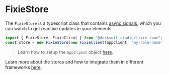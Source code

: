 # FixieStore

The `FixieStore` is a typescript class that contains [async signals](https://www.npmjs.com/package/async-signals), which you can watch to get reactive updates in your elements.

```js
import { FixieStore, FixieClient } from "@darksoil-studio/fixie-zome";
const store = new FixieStore(new FixieClient(appClient, 'my-role-name'));
```

> Learn how to setup the `AppClient` object [here](https://www.npmjs.com/package/@holochain/client).

Learn more about the stores and how to integrate them in different frameworks [here](https://darksoil.studio/tnesh-stack).
